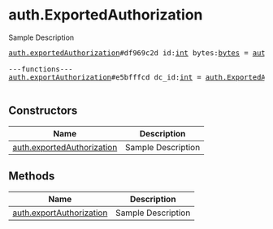 # auth.ExportedAuthorization

Sample Description

<pre>
<a href="../constructor/auth.exportedAuthorization.md">auth.exportedAuthorization</a>#df969c2d id:<a href="../type/int.md">int</a> bytes:<a href="../type/bytes.md">bytes</a> = <a href="../type/auth.ExportedAuthorization.md">auth.ExportedAuthorization</a>;

---functions---
<a href="../method/auth.exportAuthorization.md">auth.exportAuthorization</a>#e5bfffcd dc_id:<a href="../type/int.md">int</a> = <a href="../type/auth.ExportedAuthorization.md">auth.ExportedAuthorization</a>;

</pre>

## Constructors

| Name | Description |
|------|-------------|
| [auth.exportedAuthorization](../constructor/auth.exportedAuthorization.md) | Sample Description |

## Methods

| Name | Description |
|------|-------------|
| [auth.exportAuthorization](../method/auth.exportAuthorization.md) | Sample Description |
